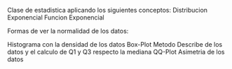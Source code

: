 Clase de estadistica aplicando los siguientes conceptos:
Distribucion Exponencial
Funcion Exponencial

Formas de ver la normalidad de los datos:

Histograma con la densidad de los datos 
Box-Plot
Metodo Describe de los datos y el calculo de Q1 y Q3 respecto la mediana
QQ-Plot
Asimetria de los datos

